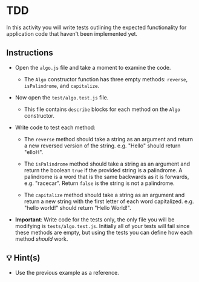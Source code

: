 # TDD

In this activity you will write tests outlining the expected functionality for application code that haven't been implemented yet.

## Instructions

- Open the `algo.js` file and take a moment to examine the code.

  - The `Algo` constructor function has three empty methods: `reverse`, `isPalindrome`, and `capitalize`.

- Now open the `test/algo.test.js` file.

  - This file contains `describe` blocks for each method on the `Algo` constructor.

- Write code to test each method:

  - The `reverse` method should take a string as an argument and return a new reversed version of the string. e.g. "Hello" should return "elloH".

  - The `isPalindrome` method should take a string as an argument and return the boolean `true` if the provided string is a palindrome. A palindrome is a word that is the same backwards as it is forwards, e.g. "racecar". Return `false` is the string is not a palindrome.

  - The `capitalize` method should take a string as an argument and return a new string with the first letter of each word capitalized. e.g. "hello world!" should return "Hello World!".

- **Important**: Write code for the tests only, the only file you will be modifying is `tests/algo.test.js`. Initially all of your tests will fail since these methods are empty, but using the tests you can define how each method _should_ work.

## 💡 Hint(s)

- Use the previous example as a reference.

